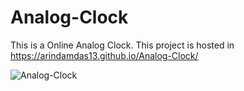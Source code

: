 # Analog-Clock

This is a Online Analog Clock. 
This project is hosted in https://arindamdas13.github.io/Analog-Clock/


![Analog-Clock](https://user-images.githubusercontent.com/92679140/154320370-6010cc6b-f2c2-48e4-b4f4-e6ed1e8d749e.png)
